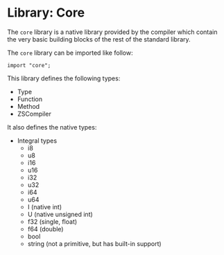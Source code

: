 # Library: Core

The `core` library is a native library provided by the compiler which contain
the very basic building blocks of the rest of the standard library.

The `core` library can be imported like follow:
```zs
import "core";
```

This library defines the following types:
* Type
* Function
* Method
* ZSCompiler

It also defines the native types:
* Integral types
  - i8
  - u8
  - i16
  - u16
  - i32
  - u32
  - i64
  - u64
  - I (native int)
  - U (native unsigned int)
  - f32 (single, float)
  - f64 (double)
  - bool
  - string (not a primitive, but has built-in support)
